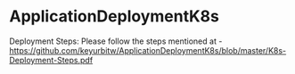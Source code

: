 # ApplicationDeploymentK8s

Deployment Steps:
Please follow the steps mentioned at - https://github.com/keyurbitw/ApplicationDeploymentK8s/blob/master/K8s-Deployment-Steps.pdf

